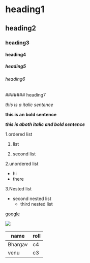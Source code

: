 # heading1
## heading2
### heading3
#### heading4
##### heading5
###### heading6
####### heading7

*this is a italic sentence*

**this is an bold sentence**

***this is aboth italic and bold sentence***
 
1.ordered list 

  1. list
 
  2. second list
 
 2.unordered list
 
 - hi
 - there

3.Nested list
  - second nested list
    - third nested list


 [google](www.google.com) 
 
 ![](https://upload.wikimedia.org/wikipedia/commons/a/a8/The_Chief_Minister_of_Andhra_Pradesh%2C_Shri_Y.S._Jagan_Mohan_Reddy.jpg)

name|roll
-|-
Bhargav|c4
venu|c3


